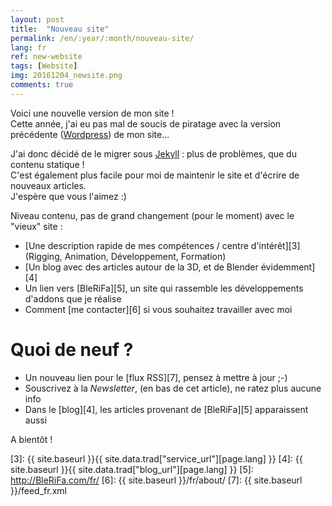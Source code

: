 ```yaml
---
layout: post
title:  "Nouveau site"
permalink: /en/:year/:month/nouveau-site/
lang: fr
ref: new-website
tags: [Website]
img: 20161204_newsite.png
comments: true
---
```


Voici une nouvelle version de mon site !  
Cette année, j'ai eu pas mal de soucis de piratage avec la version précédente ([Wordpress][1]) de mon site...

J'ai donc décidé de le migrer sous [Jekyll][2] : plus de problèmes, que du contenu statique !  
C'est également plus facile pour moi de maintenir le site et d'écrire de nouveaux articles.  
J'espère que vous l'aimez :)

Niveau contenu, pas de grand changement (pour le moment) avec le "vieux" site :  

*  [Une description rapide de mes compétences / centre d'intérêt][3] (Rigging, Animation, Développement, Formation)
*  [Un blog avec des articles autour de la 3D, et de Blender évidemment][4]
*  Un lien vers [BleRiFa][5], un site qui rassemble les développements d'addons que je réalise
*  Comment [me contacter][6] si vous souhaitez travailler avec moi

# Quoi de neuf ?

*  Un nouveau lien pour le [flux RSS][7], pensez à mettre à jour ;-)  
*  Souscrivez à la _Newsletter_, (en bas de cet article), ne ratez plus aucune info
*  Dans le [blog][4], les articles provenant de [BleRiFa][5] apparaissent aussi

A bientôt !

[1]: http://fr.wordpress.org
[2]: https://jekyllrb.com
[3]: {{ site.baseurl }}{{ site.data.trad["service_url"][page.lang] }}
[4]: {{ site.baseurl }}{{ site.data.trad["blog_url"][page.lang] }}
[5]: http://BleRiFa.com/fr/
[6]: {{ site.baseurl }}/fr/about/
[7]: {{ site.baseurl }}/feed_fr.xml
